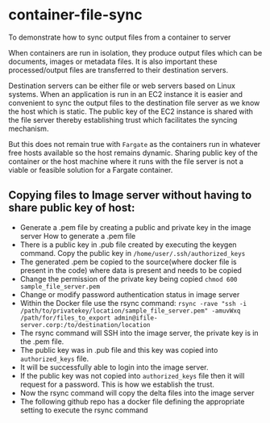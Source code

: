 # container-file-sync
To demonstrate how to sync output files from a container to server

When containers are run in isolation, they produce output files which can be documents, images or metadata files. 
It is also important these processed/output files are transferred to their destination servers.

Destination servers can be either file or web servers based on Linux systems. When an application is run in an EC2 
instance it is easier and convenient to sync the output files to the destination file server as we know the host which 
is static. The public key of the EC2 instance is shared with the file server thereby establishing trust which 
facilitates the syncing mechanism.

But this does not remain true with `Fargate` as the containers run in whatever free hosts available so the host remains 
dynamic. Sharing public key of the container or the host machine where it runs with the file server is not a viable or 
feasible solution for a Fargate container.

## Copying files to Image server  without having to share public key of host:    

- Generate a .pem file by creating a public and private key in the image server How to generate a .pem file
- There is a public key in .pub file created  by executing the keygen command. Copy the public key in `/home/user/.ssh/authorized_keys`
- The generated .pem be copied to the source(where docker file is present in the code) where data is present and needs to be copied
- Change the permission of the private key being copied `chmod 600 sample_file_server.pem`
- Change or modify password authentication status in image server
- Within the Docker file use the rsync command:
  `rsync -rave "ssh -i /path/to/privatekey/location/sample_file_server.pem" -amuvWxq /path/for/files_to_export admin@ifile-server.corp:/to/destination/location`
- The rsync command will SSH into the image server, the private key is in the .pem file.
- The public key was in .pub file and this key was copied into `authorized_keys` file.
- It will be successfully able to login into the image server.
- If the public key was not  copied into `authorized_keys` file  then it will request for a password. This is how we establish the trust.
- Now the rsync command will copy the delta files into the image server 
- The following github repo has a docker file defining the appropriate setting to execute the rsync command
